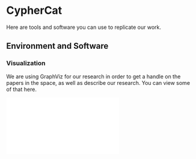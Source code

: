 # CypherCat

Here are tools and software you can use to replicate our work.

## Environment and Software

### Visualization

We are using GraphViz for our research in order to get a handle on the papers in the space, as well as describe our research. You can view some of that here.

![Model Inversion](Visualization/inversion-table.gv.pdf)

